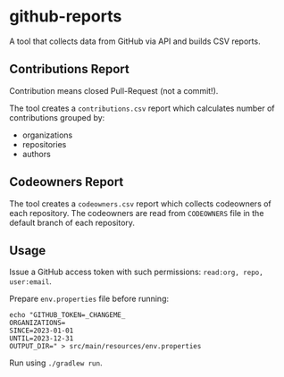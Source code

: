 # github-reports

A tool that collects data from GitHub via API and builds CSV reports.

## Contributions Report

Contribution means closed Pull-Request (not a commit!).

The tool creates a `contributions.csv` report which calculates number of contributions grouped by:
- organizations
- repositories
- authors

## Codeowners Report

The tool creates a `codeowners.csv` report which collects codeowners of each repository. The codeowners are read from `CODEOWNERS` file in the default branch of each repository.

## Usage

Issue a GitHub access token with such permissions: `read:org, repo, user:email`.

Prepare `env.properties` file before running:
```shell
echo "GITHUB_TOKEN=_CHANGEME_
ORGANIZATIONS=
SINCE=2023-01-01
UNTIL=2023-12-31
OUTPUT_DIR=" > src/main/resources/env.properties
```

Run using `./gradlew run`.